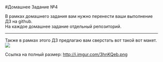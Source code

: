 #Домашнее Задание №4

В рамках домашнего задания вам нужно перенести ваши выполнение ДЗ на github.  
На каждое домашнее задание отдельный репозиторий.  

---

Также в рамках этого ДЗ предлагаю вам сверстать вот такой вот макет.
![](./images00.png)

Ссылка на полный размер: http://i.imgur.com/3hnKQeb.png

